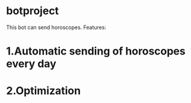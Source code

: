 # botproject
This bot can send horoscopes.
Features:
#  1.Automatic sending of horoscopes every day
#  2.Optimization
